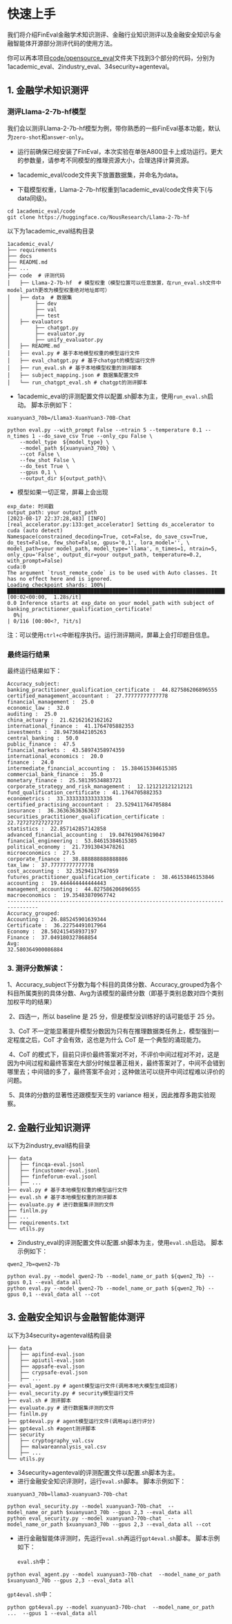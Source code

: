 # 快速上手
我们将介绍FinEval金融学术知识测评、金融行业知识测评以及金融安全知识与金融智能体开源部分测评代码的使用方法。

你可以再本项目[code/opensource_eval](/code/opensource_eval)文件夹下找到3个部分的代码，分别为1academic_eval、2industry_eval、34security+agenteval。

## 1. 金融学术知识测评
### 测评Llama-2-7b-hf模型
我们会以测评Llama-2-7b-hf模型为例，带你熟悉的一些FinEval基本功能，默认为`zero-shot`和`answer-only`。

- 运行前确保已经安装了FinEval，本次实验在单张A800显卡上成功运行。更大的参数量，请参考不同模型的推理资源大小，合理选择计算资源。

- 1academic_eval/code文件夹下放置数据集，并命名为data。

- 下载模型权重，Llama-2-7b-hf权重到1academic_eval/code文件夹下(与data同级)。

```text
cd 1academic_eval/code
git clone https://huggingface.co/NousResearch/Llama-2-7b-hf
```

  以下为1academic_eval结构目录

```text
1academic_eval/
├── requirements
├── docs
├── README.md
├── ...
├── code  # 评测代码
│   ├── Llama-2-7b-hf  # 模型权重（模型位置可以任意放置，在run_eval.sh文件中model_path更改为模型权重绝对地址即可）
│   ├── data  # 数据集
│	     ├── dev 
│	     ├── val 
│	     ├── test
│   ├── evaluators
│	     ├── chatgpt.py
│	     ├── evaluator.py
│	     ├── unify_evaluator.py
│   ├── README.md
│   ├── eval.py # 基于本地模型权重的模型运行文件
│   ├── eval_chatgpt.py # 基于chatgpt的模型运行文件
│   ├── run_eval.sh # 基于本地模型权重的测评脚本
│   ├── subject_mapping.json # 数据集配置文件
│   └── run_chatgpt_eval.sh # chatgpt的测评脚本
```

- 1academic_eval的评测配置文件以配置.sh脚本为主，使用`run_eval.sh`启动。
  脚本示例如下：
```
xuanyuan3_70b=/Llama3-XuanYuan3-70B-Chat

python eval.py --with_prompt False --ntrain 5 --temperature 0.1 --n_times 1 --do_save_csv True --only_cpu False \
    --model_type  ${model_type} \
    --model_path ${xuanyuan3_70b} \
    --cot False \
    --few_shot False \
    --do_test True \
    --gpus 0,1 \
    --output_dir ${output_path}\
```
- 模型如果一切正常，屏幕上会出现

```text
exp_date: 时间戳
output_path: your output_path
[2023-08-17 22:37:28,483] [INFO] [real_accelerator.py:133:get_accelerator] Setting ds_accelerator to cuda (auto detect)
Namespace(constrained_decoding=True, cot=False, do_save_csv=True, do_test=False, few_shot=False, gpus='0,1', lora_model='', \
model_path=your model_path, model_type='llama', n_times=1, ntrain=5, only_cpu='False', output_dir=your output_path, temperature=0.2, with_prompt=False)
cuda:0
The argument `trust_remote_code` is to be used with Auto classes. It has no effect here and is ignored.
Loading checkpoint shards: 100%|█████████████████████████████████████████████████████████████████████████████2/2 [00:02<00:00,  1.28s/it]
0.0 Inference starts at exp_date on your model_path with subject of banking_practitioner_qualification_certificate!
  0%|                                                                                                                                                                                                            | 0/116 [00:00<?, ?it/s]
```

注：可以使用`ctrl+c`中断程序执行。运行测评期间，屏幕上会打印题目信息。

### 最终运行结果

最终运行结果如下：

```text
Accuracy_subject:
banking_practitioner_qualification_certificate :  44.827586206896555
certified_management_accountant :  27.77777777777778
financial_management :  25.0
economic_law :  32.0
auditing :  25.0
china_actuary :  21.62162162162162
international_finance :  41.1764705882353
investments :  28.94736842105263
central_banking :  50.0
public_finance :  47.5
financial_markets :  43.58974358974359
international_economics :  20.0
finance :  24.0
intermediate_financial_accounting :  15.384615384615385
commercial_bank_finance :  35.0
monetary_finance :  25.58139534883721
corporate_strategy_and_risk_management :  12.121212121212121
fund_qualification_certificate :  41.1764705882353
econometrics :  33.333333333333336
certified_practising_accountant :  23.529411764705884
insurance :  36.36363636363637
securities_practitioner_qualification_certificate :  22.727272727272727
statistics :  22.857142857142858
advanced_financial_accounting :  19.047619047619047
financial_engineering :  53.84615384615385
political_economy :  21.73913043478261
microeconomics :  27.5
corporate_finance :  38.888888888888886
tax_law :  37.77777777777778
cost_accounting :  32.35294117647059
futures_practitioner_qualification_certificate :  38.46153846153846
accounting :  19.444444444444443
management_accounting :  44.827586206896555
macroeconomics :  19.35483870967742
--------------------------------------------------------------------------------
Accuracy_grouped:
Accounting :  26.885245901639344
Certificate :  36.22754491017964
Economy :  28.502415458937197
Finance :  37.049180327868854
Avg: 
32.580364900086884
```

### 3. 测评分数解读：

​		1、Accuracy_subject下分数为每个科目的具体分数、Accuracy_grouped为各个科目所属类别的具体分数、Avg为该模型的最终分数（即基于类别总数对四个类别加权平均的结果）

​		2、四选一，所以 baseline 是 25 分，但是模型没训练好的话可能低于 25 分。

​		3、CoT 不一定能显著提升模型分数因为只有在推理数据类任务上，模型强到一定程度之后，CoT 才会有效，这也是为什么 CoT 是一个典型的涌现能力。

​		4、CoT 的模式下，目前只评价最终答案对不对，不评价中间过程对不对，这是因为中间过程和最终答案在大部分时候显著正相关，最终答案对了，中间不会错到哪里去；中间错的多了，最终答案不会对；这种做法可以绕开中间过程难以评价的问题。

​		5、具体的分数的显著性还跟模型天生的 variance 相关，因此推荐多跑实验观察。


## 2. 金融行业知识测评
  以下为2industry_eval结构目录

```text
├── data
│   ├── fincqa-eval.jsonl
│   ├── fincustomer-eval.jsonl
│   ├── finfeforum-eval.jsonl
│   ├── ...
├── eval.py # 基于本地模型权重的模型运行文件
├── eval.sh # 基于本地模型权重的测评脚本
├── evaluate.py # 进行数据集评测的文件
├── finllm.py
├── ...
├── requirements.txt
└── utils.py
```

- 2industry_eval的评测配置文件以配置.sh脚本为主，使用`eval.sh`启动。
  脚本示例如下：
```
qwen2_7b=qwen2-7b

python eval.py --model qwen2-7b --model_name_or_path ${qwen2_7b} --gpus 0,1 --eval_data all
python eval.py --model qwen2-7b --model_name_or_path ${qwen2_7b} --gpus 0,1 --eval_data all --cot
```


## 3. 金融安全知识与金融智能体测评
  以下为34security+agenteval结构目录

```text
├── data
│   ├── apifind-eval.json
│   ├── apiutil-eval.json
│   ├── appsafe-eval.json
│   ├── crypsafe-eval.json
│   ├── ...
├── eval_agent.py # agent模型运行文件(调用本地大模型生成回答)
├── eval_security.py # security模型运行文件
├── eval.sh # 测评脚本
├── evaluate.py # 进行数据集评测的文件
├── finllm.py
├── gpt4eval.py # agent模型运行文件(调用api进行评分)
├── gpt4eval.sh #agent测评脚本
├── security
│   ├── cryptography_val.csv
│   ├── malwareannalysis_val.csv
│   ├── ...
└── utils.py
```

- 34security+agenteval的评测配置文件以配置.sh脚本为主。
- 进行金融安全知识评测时，运行`eval.sh`脚本。
  脚本示例如下：
```
xuanyuan3_70b=llama3-xuanyuan3-70b-chat

python eval_security.py --model xuanyuan3-70b-chat  --model_name_or_path $xuanyuan3_70b --gpus 2,3 --eval_data all 
python eval_security.py --model xuanyuan3-70b-chat  --model_name_or_path $xuanyuan3_70b --gpus 2,3 --eval_data all --cot
```
  
- 进行金融智能体评测时，先运行`eval.sh`再运行`gpt4eval.sh`脚本。
  脚本示例如下：
  
  `eval.sh`中：
```
python eval_agent.py --model xuanyuan3-70b-chat  --model_name_or_path $xuanyuan3_70b --gpus 2,3 --eval_data all
```
  `gpt4eval.sh`中：
```
python gpt4eval.py --model xuanyuan3-70b-chat  --model_name_or_path ...  --gpus 1 --eval_data all
```


